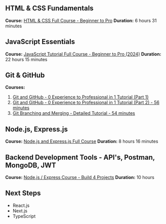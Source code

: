 ## HTML & CSS Fundamentals
**Course:** [HTML & CSS Full Course - Beginner to Pro](https://www.youtube.com/watch?v=G3e-cpL7ofc)
**Duration:** 6 hours 31 minutes

## JavaScript Essentials
**Course:** [JavaScript Tutorial Full Course - Beginner to Pro (2024)](https://www.youtube.com/watch?v=EerdGm-ehJQ)
**Duration:** 22 hours 15 minutes

## Git & GitHub
**Courses:** 
1. [Git and GitHub - 0 Experience to Professional in 1 Tutorial (Part 1)](https://www.youtube.com/watch?v=hrTQipWp6co)
2. [Git and GitHub - 0 Experience to Professional in 1 Tutorial (Part 2) - 56 minutes](https://www.youtube.com/watch?v=1ibmWyt8hfw)
3. [Git Branching and Merging - Detailed Tutorial - 54 minutes](https://www.youtube.com/watch?v=Q1kHG842HoI)

## Node.js, Express.js
**Course:** [Node.js and Express.js Full Course](https://www.youtube.com/watch?v=Oe421EPjeBE)
**Duration:** 8 hours 16 minutes

## Backend Development Tools - API's, Postman, MongoDB, JWT
**Course:** [Node.js / Express Course - Build 4 Projects](https://www.youtube.com/watch?v=qwfE7fSVaZM)
**Duration:** 10 hours

## Next Steps
- React.js
- Next.js
- TypeScript
